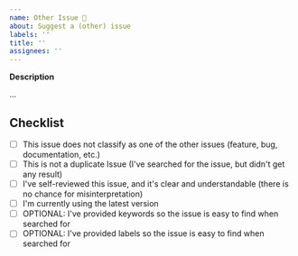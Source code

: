 ```yaml
---
name: Other Issue 🤔
about: Suggest a (other) issue
labels: ''
title: ''
assignees: ''
---
```

**Description**  
<!-- a little desciption on the issue -->
...

## Checklist
<!-- check like this 
- [ ] unchecked box
- [x] checked box -->
- [ ] This issue does not classify as one of the other issues (feature, bug, documentation, etc.)
- [ ] This is not a duplicate Issue (I've searched for the issue, but didn't get any result)
- [ ] I've self-reviewed this issue, and it's clear and understandable (there is no chance for misinterpretation)
- [ ] I'm currently using the latest version
- [ ] OPTIONAL: I've provided keywords so the issue is easy to find when searched for
- [ ] OPTIONAL: I've provided labels so the issue is easy to find when searched for
<!-- Delete this line if it's not applicable -->